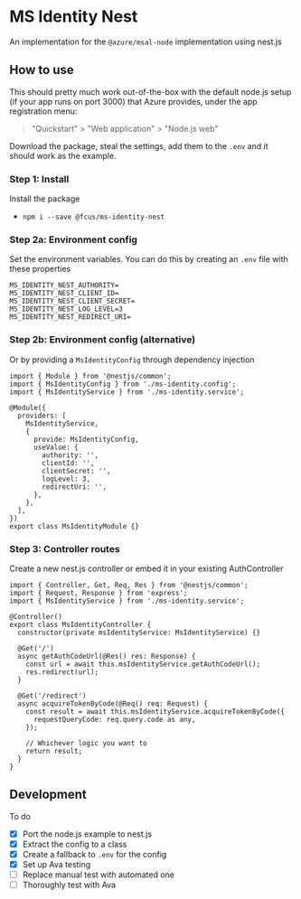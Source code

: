 # MS Identity Nest

An implementation for the `@azure/msal-node` implementation using nest.js

## How to use

This should pretty much work out-of-the-box with the default node.js setup (if your app runs on port 3000) that Azure provides, under the app registration menu:

> "Quickstart" > "Web application" > "Node.js web"

Download the package, steal the settings, add them to the `.env` and it should work as the example.

### Step 1: Install

Install the package

- `npm i --save @fcus/ms-identity-nest`

### Step 2a: Environment config

Set the environment variables. You can do this by creating an `.env` file with these properties

```
MS_IDENTITY_NEST_AUTHORITY=
MS_IDENTITY_NEST_CLIENT_ID=
MS_IDENTITY_NEST_CLIENT_SECRET=
MS_IDENTITY_NEST_LOG_LEVEL=3
MS_IDENTITY_NEST_REDIRECT_URI=
```

### Step 2b: Environment config (alternative)

Or by providing a `MsIdentityConfig` through dependency injection

```
import { Module } from '@nestjs/common';
import { MsIdentityConfig } from './ms-identity.config';
import { MsIdentityService } from './ms-identity.service';

@Module({
  providers: [
    MsIdentityService,
    {
      provide: MsIdentityConfig,
      useValue: {
        authority: '',
        clientId: '',
        clientSecret: '',
        logLevel: 3,
        redirectUri: '',
      },
    },
  ],
})
export class MsIdentityModule {}
```

### Step 3: Controller routes

Create a new nest.js controller or embed it in your existing AuthController

```
import { Controller, Get, Req, Res } from '@nestjs/common';
import { Request, Response } from 'express';
import { MsIdentityService } from './ms-identity.service';

@Controller()
export class MsIdentityController {
  constructor(private msIdentityService: MsIdentityService) {}

  @Get('/')
  async getAuthCodeUrl(@Res() res: Response) {
    const url = await this.msIdentityService.getAuthCodeUrl();
    res.redirect(url);
  }

  @Get('/redirect')
  async acquireTokenByCode(@Req() req: Request) {
    const result = await this.msIdentityService.acquireTokenByCode({
      requestQueryCode: req.query.code as any,
    });

    // Whichever logic you want to
    return result;
  }
}
```

## Development 

To do

- [x] Port the node.js example to nest.js
- [x] Extract the config to a class
- [x] Create a fallback to `.env` for the config
- [x] Set up Ava testing
- [ ] Replace manual test with automated one
- [ ] Thoroughly test with Ava
